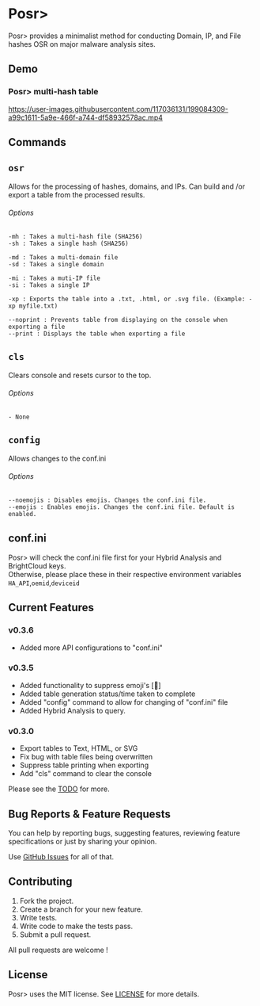 # Posr>
Posr> provides a minimalist method for conducting Domain, IP, and File hashes OSR on major malware analysis sites. 
 

## Demo

### Posr> multi-hash table
https://user-images.githubusercontent.com/117036131/199084309-a99c1611-5a9e-466f-a744-df58932578ac.mp4


## Commands

##  `osr` 
Allows for the processing of hashes, domains, and IPs. Can build and /or export a table from the processed results.

###### Options
    -mh : Takes a multi-hash file (SHA256)
    -sh : Takes a single hash (SHA256)
    
    -md : Takes a multi-domain file
    -sd : Takes a single domain
    
    -mi : Takes a muti-IP file
    -si : Takes a single IP
      
    -xp : Exports the table into a .txt, .html, or .svg file. (Example: -xp myfile.txt)
      
    --noprint : Prevents table from displaying on the console when exporting a file
    --print : Displays the table when exporting a file


##  `cls`
Clears console and resets cursor to the top.
###### Options
    - None
    
## `config`
Allows changes to the conf.ini

###### Options
    --noemojis : Disables emojis. Changes the conf.ini file.
    --emojis : Enables emojis. Changes the conf.ini file. Default is enabled.

## conf.ini
Posr> will check the conf.ini file first for your Hybrid Analysis and BrightCloud  keys. \
Otherwise, please place these in their respective environment variables `HA_API`,`oemid`,`deviceid`

## Current Features 

### v0.3.6
* Added more API configurations to "conf.ini" 

### v0.3.5

* Added functionality to suppress emoji's [🥺]
* Added table generation status/time taken to complete 
* Added "config" command to allow for changing of "conf.ini" file 
* Added Hybrid Analysis to query.

### v0.3.0

* Export tables to Text, HTML, or SVG
* Fix bug with table files being overwritten
* Suppress table printing when exporting
* Add "cls" command to clear the console

Please see the [TODO](https://github.com/2minCS/Posr/blob/main/TODO.md) for more.


## Bug Reports & Feature Requests

You can help by reporting bugs, suggesting features, reviewing feature specifications or just by sharing your opinion.

Use [GitHub Issues](https://github.com/2minCS/Posr/issues) for all of that.

## Contributing

1. Fork the project.
2. Create a branch for your new feature.
3. Write tests.
4. Write code to make the tests pass.
5. Submit a pull request.

All pull requests are welcome !

## License

Posr> uses the MIT license. See [LICENSE](https://github.com/2minCS/Posr/blob/main/LICENSE) for more details.
